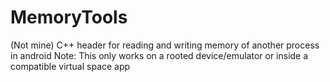 # MemoryTools
(Not mine) C++ header for reading and writing memory of another process in android
Note: This only works on a rooted device/emulator or inside a compatible virtual space app
